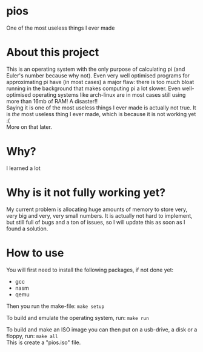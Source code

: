# pios
One of the most useless things I ever made

# About this project
This is an operating system with the only purpose of calculating pi (and Euler's number because why not). Even very well optimised programs for approximating pi have (in most cases) a major flaw: there is too much bloat running in the background that makes computing pi a lot slower. Even well-optimised operating systems like arch-linux are in most cases still using more than 16mb of RAM! A disaster!!  
Saying it is one of the most useless things I ever made is actually not true. It is _the_ most useless thing I ever made, which is because it is not working yet :(  
More on that later.  



# Why?
I learned a lot


# Why is it not fully working yet?
My current problem is allocating huge amounts of memory to store very, very big and very, very small numbers. It is actually not hard to implement, but still full of bugs and a ton of issues, so I will update this as soon as I found a solution.  


# How to use
You will first need to install the following packages, if not done yet:
  - gcc
  - nasm
  - qemu

Then you run the make-file: `make setup`  

To build and emulate the operating system, run: `make run`  

To build and make an ISO image you can then put on a usb-drive, a disk or a floppy, run: `make all`  
This is create a "pios.iso" file.
